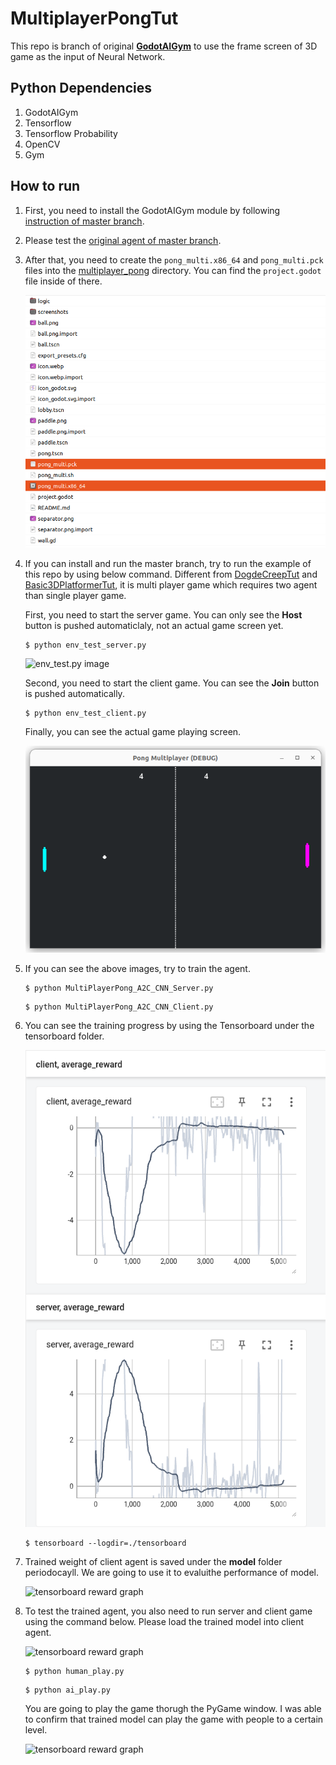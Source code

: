 # MultiplayerPongTut

This repo is branch of original **[GodotAIGym](https://github.com/lupoglaz/GodotAIGym)** to use the frame screen of 3D game as the input of Neural Network.

## Python Dependencies

1. GodotAIGym
2. Tensorflow
3. Tensorflow Probability
4. OpenCV
5. Gym

## How to run

1. First, you need to install the GodotAIGym module by following [instruction of master branch](https://github.com/lupoglaz/GodotAIGym).

2. Please test the [original agent of master branch](https://github.com/lupoglaz/GodotAIGym/tree/master/Tutorials/InvPendulumTut).

3. After that, you need to create the `pong_multi.x86_64` and `pong_multi.pck` files into the [multiplayer_pong](https://github.com/kimbring2/GodotAIGym/tree/uint_type_update/Tutorials/MultiplayerPongTut/multiplayer_pong "multiplayer_pong") directory. You can find the `project.godot` file inside of there.
   
   ![](images/image_2.png "game exe image")

4. If you can install and run the master branch, try to run the example of this repo by using below command. Different from [DogdeCreepTut](https://github.com/kimbring2/GodotAIGym/tree/uint_type_update/Tutorials/DogdeCreepTut "DogdeCreepTut") and [Basic3DPlatformerTut](https://github.com/kimbring2/GodotAIGym/tree/uint_type_update/Tutorials/Basic3DPlatformerTut "Basic3DPlatformerTut"), it is multi player game which requires two agent than single player game. 
   
   
   
   First, you need to start the server game. You can only see the **Host** button is pushed automaticlaly, not an actual game screen yet.
   
   ```
   $ python env_test_server.py
   ```
   
   ![](/home/kimbring2/Desktop/GodotAIGym/Tutorials/MultiplayerPongTut/images/image_3.png "env_test.py image")
   
   Second, you need to start the client game. You can see the **Join** button is pushed automatically.
   
   ```
   $ python env_test_client.py
   ```
   
   Finally, you can see the actual game playing screen.
   
   ![](images/image_1.png "env_test.py image")

5. If you can see the above images, try to train the agent.
   
   ```
   $ python MultiPlayerPong_A2C_CNN_Server.py
   ```
   
   ```
   $ python MultiPlayerPong_A2C_CNN_Client.py
   ```

6. You can see the training progress by using the Tensorboard under the tensorboard folder.
   
   ![](images/reward_graph.png "tensorboard reward graph")
   
   ```
   $ tensorboard --logdir=./tensorboard
   ```

7. Trained weight of client agent is saved under the **model** folder periodocayll. We are going to use it to evaluithe performance of model.
   
   ![](/home/kimbring2/Desktop/GodotAIGym/Tutorials/MultiplayerPongTut/images/image_4.png "tensorboard reward graph")

8. To test the trained agent, you also need to run server and client game using the command below. Please load the trained model into client agent.
   
   ![](/home/kimbring2/Desktop/GodotAIGym/Tutorials/MultiplayerPongTut/images/image_5.png "tensorboard reward graph")
   
   ```
   $ python human_play.py
   ```
   
   ```
   $ python ai_play.py
   ```
   
   You are going to play the game thorugh the PyGame window. I was able to confirm that trained model can play the game with people to a certain level.
   
   ![](/home/kimbring2/Desktop/GodotAIGym/Tutorials/MultiplayerPongTut/images/training_result.gif "tensorboard reward graph")
